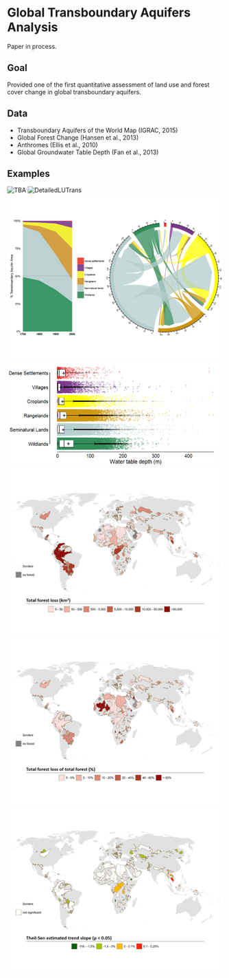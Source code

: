# Global Transboundary Aquifers Analysis
Paper in process.

## Goal
Provided one of the first quantitative assessment of land use and forest cover change in global transboundary aquifers.

## Data 

* Transboundary Aquifers of the World Map (IGRAC, 2015)
* Global Forest Change (Hansen et al., 2013)
* Anthromes (Ellis et al., 2010)
* Global Groundwater Table Depth (Fan et al., 2013)

## Examples
![TBA](https://github.com/RickWeng/Global-Transboundary-Aquifers-Analysis/blob/master/TBA.png)
![DetailedLUTrans](https://github.com/RickWeng/Global-Transboundary-Aquifers-Analysis/blob/master/Detailed%20LU%20transform.png)
![LUTrans](https://github.com/RickWeng/Global-Transboundary-Aquifers-Analysis/blob/master/LU%20Transform.png)
![WTD-Anthromes](https://github.com/RickWeng/Global-Transboundary-Aquifers-Analysis/blob/master/WTD_Anthrome.png)
![Forestkm](https://github.com/RickWeng/Global-Transboundary-Aquifers-Analysis/blob/master/Total%20forest%20loss.png)
![Forestpercent](https://github.com/RickWeng/Global-Transboundary-Aquifers-Analysis/blob/master/Total%20forest%20loss%20of%20total%20forest.png)
![TheilSen](https://github.com/RickWeng/Global-Transboundary-Aquifers-Analysis/blob/master/Theil-Sen%20estimated%20trend%20slope.png)
